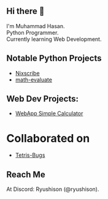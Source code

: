 ## Hi there 👋
I'm Muhammad Hasan.\
Python Programmer.\
Currently learning Web Development.
## Notable Python Projects
- [Nixscribe](https://github.com/mhasanali2010/nixscribe)
- [math-evaluate](https://github.com/mhasanali2010/math-evaluate)
## Web Dev Projects:
- [WebApp Simple Calculator](https://github.com/mhasanali2010/webapp-simple-calculator)
# Collaborated on
- [Tetris-Bugs](https://github.com/zishankadri/tetris-bugs)
## Reach Me
At Discord: Ryushison (@ryushison).
